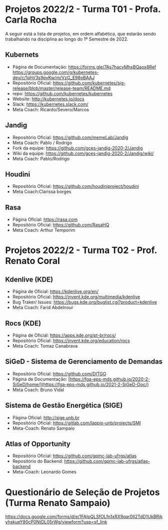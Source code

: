# Projetos 2022/2 - Turma T01 - Profa. Carla Rocha

A seguir está a lista de projetos, em ordem alfabética, que estarão sendo trabalhando na disciplina ao longo do 1º Semestre de 2022.

## Kubernets
- Página de Documentação: https://forms.gle/7As7hacvMhxBQaox8Ref https://groups.google.com/g/kubernetes-dev/c/1qhV3s9pvKw/m/VzG_E98oBAAJ
- Repositório Oficial: https://github.com/kubernetes/sig-release/blob/master/release-team/README.md
- repo: https://github.com/kubernetes/kubernetes
- Website: http://kubernetes.io/docs
- Slack: https://kubernetes.slack.com/
- Meta Coach: Ricardo/Severo/Marcos 

## Jandig
 - Repositório Oficial: https://github.com/memeLab/Jandig
 - Meta Coach: Pablo / Rodrigo
 - Fork da equipe: https://github.com/gces-jandig-2020-2/Jandig
 - Wiki da equipe: https://github.com/gces-jandig-2020-2/Jandig/wiki/
 - Meta Coach: Pablo/Rodrigo

 ## Houdini
- Repositório Oficial: https://github.com/houdiniproject/houdini
- Meta Coach:Clarissa borges

## Rasa
- Página Oficial: https://rasa.com  
- Repositório Oficial: https://github.com/RasaHQ   
- Meta Coach: Arthur Temporim



# Projetos 2022/2 - Turma T02 - Prof. Renato Coral

## Kdenlive (KDE)
- Página de Oficial: https://kdenlive.org/en/
- Repositório Oficial: https://invent.kde.org/multimedia/kdenlive
- Bug Traker/ Issues: https://bugs.kde.org/buglist.cgi?product=kdenlive
- Meta Coach: Farid Abdelnour 

## Rocs (KDE)
- Página de Oficial: https://apps.kde.org/pt-br/rocs/
- Repositório Oficial: https://invent.kde.org/education/rocs
- Meta Coach: Tomaz Canabrava

## SiGeD - Sistema de Gerenciamento de Demandas
- Repositório Oficial: https://github.com/DITGO     
- Página de Documentação: [https://fga-eps-mds.github.io/2020-2-SiGeD/home/](https://fga-eps-mds.github.io/2021-2-SiGeD-Doc/)  
- Meta Coach: Bruno Vidal
  
## Sistema de Gestão Energética (SIGE)
- Página Oficial: http://sige.unb.br  
- Repositório Oficial: https://gitlab.com/lappis-unb/projects/SMI  
- Meta-Coach: Renato Sampaio

## Atlas of Opportunity
- Repositório Oficial: https://github.com/gpmc-lab-ufrgs/atlas  
- Repositório do Backend: https://github.com/gpmc-lab-ufrgs/atlas-backend
- Meta-Coach: Leonardo Gomes

# Questionário de Seleção de Projetos (Turma Renato Sampaio)

https://docs.google.com/forms/d/e/1FAIpQLSfOLfn1xRX9qar0II2TdD1UkBRjkyhskueY80cP0NtDL05rWg/viewform?usp=sf_link

